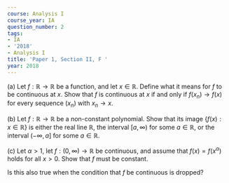 ```yaml
---
course: Analysis I
course_year: IA
question_number: 2
tags:
- IA
- '2018'
- Analysis I
title: 'Paper 1, Section II, F '
year: 2018
---
```




(a) Let $f: \mathbb{R} \rightarrow \mathbb{R}$ be a function, and let $x \in \mathbb{R}$. Define what it means for $f$ to be continuous at $x$. Show that $f$ is continuous at $x$ if and only if $f\left(x_{n}\right) \rightarrow f(x)$ for every sequence $\left(x_{n}\right)$ with $x_{n} \rightarrow x$.

(b) Let $f: \mathbb{R} \rightarrow \mathbb{R}$ be a non-constant polynomial. Show that its image $\{f(x): x \in \mathbb{R}\}$ is either the real line $\mathbb{R}$, the interval $[a, \infty)$ for some $a \in \mathbb{R}$, or the interval $(-\infty, a]$ for some $a \in \mathbb{R}$.

(c) Let $\alpha>1$, let $f:(0, \infty) \rightarrow \mathbb{R}$ be continuous, and assume that $f(x)=f\left(x^{\alpha}\right)$ holds for all $x>0$. Show that $f$ must be constant.

Is this also true when the condition that $f$ be continuous is dropped?